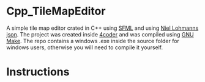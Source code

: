 # Cpp_TileMapEditor
A simple tile map editor crated in C++ using [SFML](https://www.sfml-dev.org/index.php) and using [Niel Lohmanns json](https://github.com/nlohmann/json).
The project was created inside [4coder](http://4coder.net/) and was compiled using [GNU Make](https://www.gnu.org/).
The repo contains a windows .exe inside the source folder for windows users, otherwise you will need to compile it yourself.

# Instructions


